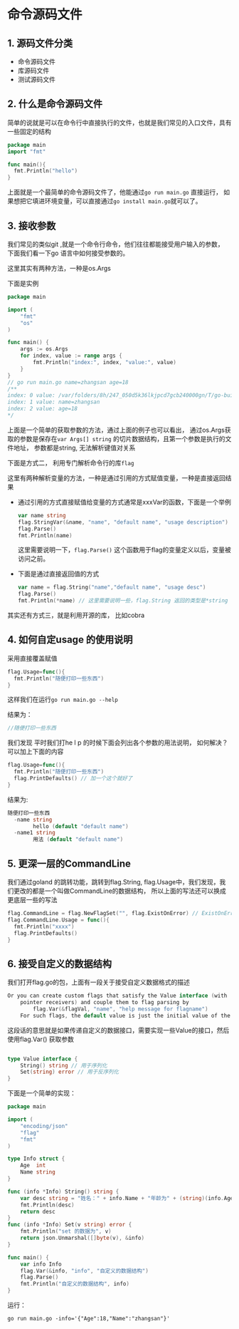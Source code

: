 # 命令源码文件



## 1. 源码文件分类

* 命令源码文件
* 库源码文件
* 测试源码文件



## 2. 什么是命令源码文件

简单的说就是可以在命令行中直接执行的文件，也就是我们常见的入口文件，具有一些固定的结构

```go
package main
import "fmt"

func main(){
  fmt.Println("hello")
}
```

上面就是一个最简单的命令源码文件了，他能通过`go run main.go` 直接运行， 如果想把它填进环境变量，可以直接通过`go install main.go`就可以了。

## 3. 接收参数

我们常见的类似git ,就是一个命令行命令，他们往往都能接受用户输入的参数， 下面我们看一下go 语言中如何接受参数的。

这里其实有两种方法，一种是os.Args

下面是实例

```go
package main

import (
	"fmt"
	"os"
)

func main() {
	args := os.Args
	for index, value := range args {
		fmt.Println("index:", index, "value:", value)
	}
}
// go run main.go name=zhangsan age=18
/**
index: 0 value: /var/folders/8h/247_050d5k36lkjpcd7gcb240000gn/T/go-build728859727/b001/exe/main
index: 1 value: name=zhangsan
index: 2 value: age=18
*/

```



上面是一个简单的获取参数的方法，通过上面的例子也可以看出， 通过os.Args获取的参数是保存在`var Args[] string` 的切片数据结构，且第一个参数是执行的文件地址， 参数都是string, 无法解析键值对关系



下面是方式二， 利用专门解析命令行的库`flag`

这里有两种解析变量的方法，一种是通过引用的方式赋值变量，一种是直接返回结果

* 通过引用的方式直接赋值给变量的方式通常是xxxVar的函数，下面是一个举例

  ```go
  var name string
  flag.StringVar(&name, "name", "default name", "usage description")
  flag.Parse()
  fmt.Println(name)
  ```

  这里需要说明一下，`flag.Parse()` 这个函数用于flag的变量定义以后，变量被访问之前。

  

  

* 下面是通过直接返回值的方式

  ```go
  var name = flag.String("name","default name", "usage desc")
  flag.Parse()
  fmt.Println(*name) // 这里需要说明一些，flag.String 返回的类型是*string 获取其中的值，需要使用*string 进行获取一些，否则打印的是这个变量的内存地址。
  ```

  



其实还有方式三，就是利用开源的库， 比如cobra 







## 4.  如何自定usage 的使用说明



采用直接覆盖赋值

```go
flag.Usage=func(){
  fmt.Println("随便打印一些东西")
}
```

这样我们在运行`go run main.go --help` 

结果为：

```go
//随便打印一些东西
```

我们发现 平时我们打he l p 的时候下面会列出各个参数的用法说明， 如何解决？ 可以加上下面的内容

```go
flag.Usage=func(){
  fmt.Println("随便打印一些东西")
  flag.PrintDefaults() // 加一个这个就好了
}
```



结果为:

```go
随便打印一些东西
  -name string
        hello (default "default name")
  -name1 string
        用法 (default "default name")

```





## 5. 更深一层的CommandLine



我们通过goland 的跳转功能，跳转到flag.String, flag.Usage中，我们发现，我们更改的都是一个叫做CommandLine的数据结构， 所以上面的写法还可以换成更底层一些的写法

```go
flag.CommandLine = flag.NewFlagSet("", flag.ExistOnError) // ExistOnError 是告诉程序如果参数不正确时的异常码
flag.CommandLine.Usage = func(){
  fmt.Println("xxxx")
  flag.PrintDefaults()
}
```





## 6. 接受自定义的数据结构



我们打开flag.go的包，上面有一段关于接受自定义数据格式的描述

```go
Or you can create custom flags that satisfy the Value interface (with
	pointer receivers) and couple them to flag parsing by
		flag.Var(&flagVal, "name", "help message for flagname")
	For such flags, the default value is just the initial value of the variable.
```

这段话的意思就是如果传递自定义的数据接口，需要实现一些Value的接口，然后使用flag.Var() 获取参数

```go

type Value interface {
	String() string // 用于序列化
	Set(string) error // 用于反序列化
}
```



下面是一个简单的实现：

```go
package main

import (
	"encoding/json"
	"flag"
	"fmt"
)

type Info struct {
	Age  int
	Name string
}

func (info *Info) String() string {
	var desc string = "姓名：" + info.Name + "年龄为" + (string)(info.Age)
	fmt.Println(desc)
	return desc
}
func (info *Info) Set(v string) error {
	fmt.Println("set 的数据为", v)
	return json.Unmarshal([]byte(v), &info)
}

func main() {
	var info Info
	flag.Var(&info, "info", "自定义的数据结构")
	flag.Parse()
	fmt.Println("自定义的数据结构", info)
}

```



运行：

```shell
go run main.go -info='{"Age":18,"Name":"zhangsan"}'
```

